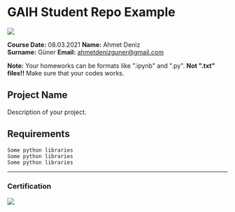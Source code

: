 # GAIH Student Repo Example
![](img/newlogo.png)

**Course Date:** 08.03.2021 
**Name:** Ahmet Deniz  
**Surname:** Güner 
**Email:** ahmetdenizguner@gmail.com  

**Note:** Your homeworks can be formats like ".ipynb" and ".py". **Not ".txt" files!!** Make sure that your codes works.  

## Project Name
Description of your project.

## Requirements
```
Some python libraries
Some python libraries
Some python libraries
```
---

### Certification
![](img/TopLearnerCertificate.png)

